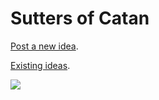 # Sutters of Catan

[Post a new idea](https://github.com/sutters/hq/issues/new).

[Existing ideas](https://github.com/sutters/hq/issues).

![](http://i.imgur.com/loI40uR.gif)

